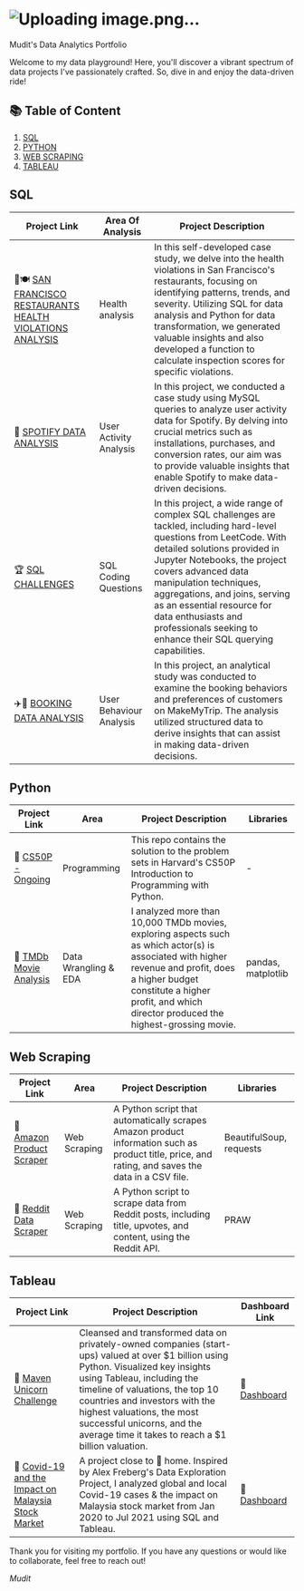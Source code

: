 # ![Uploading image.png…]()
 Mudit's Data Analytics Portfolio

Welcome to my data playground! Here, you'll discover a vibrant spectrum of data projects I've passionately crafted. So, dive in and enjoy the data-driven ride!

## 📚 Table of Content
1. [SQL](#SQL)
2. [PYTHON](#Python)
3. [WEB SCRAPING](#Web-Scraping)
4. [TABLEAU](#Tableau)


## SQL
| Project Link  | Area Of Analysis| Project Description |
|-----------------------|--------------|---------------------------|
|🌉🍽️ [SAN FRANCISCO RESTAURANTS HEALTH VIOLATIONS ANALYSIS](https://github.com/mudit-mishra8/SAN-FRANCISCO-RESTAURANTS-HEALTH-VIOLATIONS-ANALYSIS/blob/main/README.md) | Health analysis | In this self-developed case study, we delve into the health violations in San Francisco's restaurants, focusing on identifying patterns, trends, and severity. Utilizing SQL for data analysis and Python for data transformation, we generated valuable insights and also developed a function to calculate inspection scores for specific violations.|
|🎵 [SPOTIFY DATA ANALYSIS](https://github.com/mudit-mishra8/Spotift-SQL-Case-Study/blob/main/README.md) | User Activity Analysis | In this project, we conducted a case study using MySQL queries to analyze user activity data for Spotify. By delving into crucial metrics such as installations, purchases, and conversion rates, our aim was to provide valuable insights that enable Spotify to make data-driven decisions.|
|🏆 [SQL CHALLENGES](https://github.com/mudit-mishra8/SQL-CODING-CHALLENGE/blob/main/README.md) | SQL Coding Questions | In this project, a wide range of complex SQL challenges are tackled, including hard-level questions from LeetCode. With detailed solutions provided in Jupyter Notebooks, the project covers advanced data manipulation techniques, aggregations, and joins, serving as an essential resource for data enthusiasts and professionals seeking to enhance their SQL querying capabilities.|
|✈️🏨 [BOOKING DATA ANALYSIS](https://github.com/mudit-mishra8/MakeMyTrip-SQL-Case-Study/blob/main/README.md) | User Behaviour Analysis | In this project, an analytical study was conducted to examine the booking behaviors and preferences of customers on MakeMyTrip. The analysis utilized structured data to derive insights that can assist in making data-driven decisions.|


## Python
| Project Link | Area | Project Description | Libraries |
|--------------|------|---------------------|-----------|
|🔗 [CS50P - Ongoing](#) | Programming | This repo contains the solution to the problem sets in Harvard's CS50P Introduction to Programming with Python.|-|
|🔗 [TMDb Movie Analysis](#) | Data Wrangling & EDA | I analyzed more than 10,000 TMDb movies, exploring aspects such as which actor(s) is associated with higher revenue and profit, does a higher budget constitute a higher profit, and which director produced the highest-grossing movie.| pandas, matplotlib |

## Web Scraping
| Project Link | Area | Project Description | Libraries |
|--------------|------|---------------------|-----------|
|🔗 [Amazon Product Scraper](#) | Web Scraping | A Python script that automatically scrapes Amazon product information such as product title, price, and rating, and saves the data in a CSV file.| BeautifulSoup, requests |
|🔗 [Reddit Data Scraper](#) | Web Scraping | A Python script to scrape data from Reddit posts, including title, upvotes, and content, using the Reddit API. | PRAW |

## Tableau
| Project Link | Project Description | Dashboard Link |
|--------------|---------------------|----------------|
|🔗 [Maven Unicorn Challenge](#) | Cleansed and transformed data on privately-owned companies (start-ups) valued at over $1 billion using Python. Visualized key insights using Tableau, including the timeline of valuations, the top 10 countries and investors with the highest valuations, the most successful unicorns, and the average time it takes to reach a $1 billion valuation.| 🔗 [Dashboard](#) |
|🔗 [Covid-19 and the Impact on Malaysia Stock Market](#) | A project close to 🏡 home. Inspired by Alex Freberg's Data Exploration Project, I analyzed global and local Covid-19 cases & the impact on Malaysia stock market from Jan 2020 to Jul 2021 using SQL and Tableau. | 🔗 [Dashboard](#) |



Thank you for visiting my portfolio. If you have any questions or would like to collaborate, feel free to reach out!

_Mudit_

